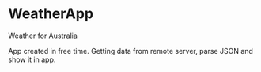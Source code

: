 # WeatherApp
Weather for Australia

App created in free time. Getting data from remote server, parse JSON and show it in app.